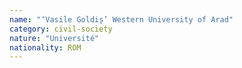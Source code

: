 ```yaml
---
name: "‘Vasile Goldiș’ Western University of Arad"
category: civil-society
nature: "Université"
nationality: ROM
---
```

